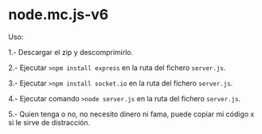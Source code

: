 # node.mc.js-v6

Uso:

1.- Descargar el zip y descomprimirlo.

2.- Ejecutar `>npm install express` en la ruta del fichero `server.js`.

3.- Ejecutar `>npm install socket.io` en la ruta del fichero `server.js`.

4.- Ejecutar comando `>node server.js` en la ruta del fichero `server.js`.

5.- Quien tenga o no, no necesito dinero ni fama, puede copiar mi código x si le sirve de distracción.
